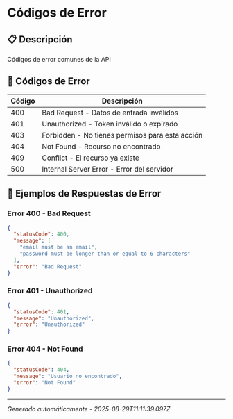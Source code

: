 # Códigos de Error

## 📋 Descripción
Códigos de error comunes de la API

## 🚨 Códigos de Error

| Código | Descripción |
|--------|-------------|
| 400 | Bad Request - Datos de entrada inválidos |
| 401 | Unauthorized - Token inválido o expirado |
| 403 | Forbidden - No tienes permisos para esta acción |
| 404 | Not Found - Recurso no encontrado |
| 409 | Conflict - El recurso ya existe |
| 500 | Internal Server Error - Error del servidor |

## 📝 Ejemplos de Respuestas de Error

### Error 400 - Bad Request
```json
{
  "statusCode": 400,
  "message": [
    "email must be an email",
    "password must be longer than or equal to 6 characters"
  ],
  "error": "Bad Request"
}
```

### Error 401 - Unauthorized
```json
{
  "statusCode": 401,
  "message": "Unauthorized",
  "error": "Unauthorized"
}
```

### Error 404 - Not Found
```json
{
  "statusCode": 404,
  "message": "Usuario no encontrado",
  "error": "Not Found"
}
```

---
*Generado automáticamente - 2025-08-29T11:11:39.097Z*
